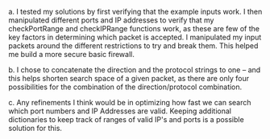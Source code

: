 


a.	I tested my solutions by first verifying that the example inputs work. I then manipulated different ports and IP addresses to verify that my checkPortRange and checkIPRange functions work, as these are few of the key factors in determining which packet is accepted. I manipulated my input packets around the different restrictions to try and break them. This helped me build a more secure basic firewall.

b.	I chose to concatenate the direction and the protocol strings to one – and this helps shorten search space of a given packet, as there are only four possibilities for the combination of the direction/protocol combination. 

c.	Any refinements I think would be in optimizing how fast we can search which port numbers and IP Addresses are valid. Keeping additional dictionaries to keep track of ranges of valid IP's and ports is a possible solution for this. 


